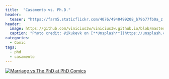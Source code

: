 ```yaml
---
title:  "Casamento vs. Ph.D."
header:
  teaser: "https://farm5.staticflickr.com/4076/4940499208_b79b77fb0a_z.jpg"
header:
  image: https://github.com/vinicius3w/vinicius3w.github.io/blob/master/images/header-by-jesus-kiteque-224069.jpg
  caption: "Photo credit: @ikukevk on [**Unsplash**](https://unsplash.com/photos/w7ZyuGYNpRQ)"
categories: 
  - Comic
tags:
  - phd
  - casamento
---
```


[![Marriage vs The PhD at PhD Comics](https://www.phdcomics.com/comics/archive/phd032410s.gif "Marriage vs The PhD")](http://www.phdcomics.com/comics.php?f=1296)
